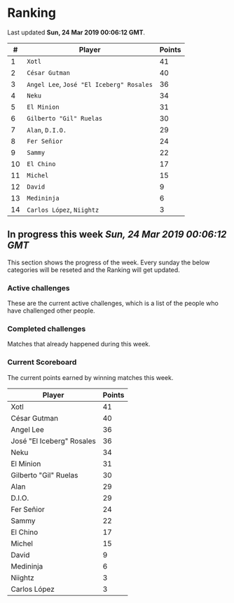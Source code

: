 # Ranking

Last updated **Sun, 24 Mar 2019 00:06:12 GMT**.

|#|Player|Points|
|---|---|---|
|1|`Xotl`|41|
|2|`César Gutman`|40|
|3|`Angel Lee`, `José "El Iceberg" Rosales`|36|
|4|`Neku`|34|
|5|`El Minion`|31|
|6|`Gilberto "Gil" Ruelas`|30|
|7|`Alan`, `D.I.O.`|29|
|8|`Fer Señior`|24|
|9|`Sammy`|22|
|10|`El Chino`|17|
|11|`Michel`|15|
|12|`David`|9|
|13|`Medininja`|6|
|14|`Carlos López`, `Niightz`|3|

## In progress this week *Sun, 24 Mar 2019 00:06:12 GMT*
This section shows the progress of the week. Every sunday the below categories will be reseted and the Ranking will get updated.

### Active challenges
These are the current active challenges, which is a list of the people who have challenged other people.



### Completed challenges
Matches that already happened during this week.



### Current Scoreboard
The current points earned by winning matches this week.

|Player|Points|
|---|---|
|Xotl|41|
|César Gutman|40|
|Angel Lee|36|
|José "El Iceberg" Rosales|36|
|Neku|34|
|El Minion|31|
|Gilberto "Gil" Ruelas|30|
|Alan|29|
|D.I.O.|29|
|Fer Señior|24|
|Sammy|22|
|El Chino|17|
|Michel|15|
|David|9|
|Medininja|6|
|Niightz|3|
|Carlos López|3|